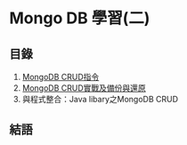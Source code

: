 # Mongo DB 學習(二) #

## 目錄 ##

1. [MongoDB CRUD指令](https://github.com/eden90267/mongodb-learning-2/tree/master/CRUD)
2. [MongoDB CRUD實戰及備份與還原](https://github.com/eden90267/mongodb-learning-2/tree/master/CRUD_action_and_backup_and_restore)
3. 與程式整合：Java libary之MongoDB CRUD

## 結語 ##
